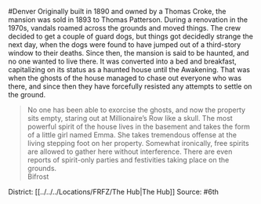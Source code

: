 #Denver 
Originally built in 1890 and owned by a Thomas Croke, the mansion was sold in 1893 to Thomas Patterson. During a renovation in the 1970s, vandals roamed across the grounds and moved things. The crew decided to get a couple of guard dogs, but things got decidedly strange the next day, when the dogs were found to have jumped out of a third-story window to their deaths. Since then, the mansion is said to be haunted, and no one wanted to live there. It was converted into a bed and breakfast, capitalizing on its status as a haunted house until the Awakening. That was when the ghosts of the house managed to chase out everyone who was there, and since then they have forcefully resisted any attempts to settle on the ground.  

> No one has been able to exorcise the ghosts, and now the property sits empty, staring out at Millionaire’s Row like a skull. The most powerful spirit of the house lives in the basement and takes the form of a little girl named Emma. She takes tremendous offense at the living stepping foot on her property. Somewhat ironically, free spirits are allowed to gather here without interference. There are even reports of spirit-only parties and festivities taking place on the grounds.  
> Bifrost

District: [[../../../Locations/FRFZ/The Hub|The Hub]]
Source: #6th